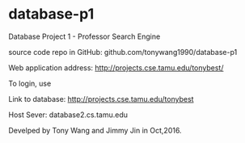 # database-p1
Database Project 1 - Professor Search Engine

source code repo in GitHub: github.com/tonywang1990/database-p1

Web application address: http://projects.cse.tamu.edu/tonybest/

To login, use

  Link to database: http://projects.cse.tamu.edu/tonybest
  
  Host Sever: database2.cs.tamu.edu

Develped by Tony Wang and Jimmy Jin in Oct,2016.
